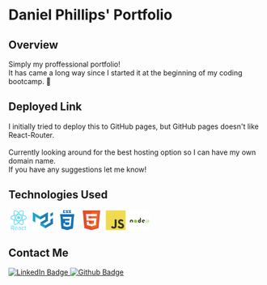 # Daniel Phillips' Portfolio

## Overview

Simply my proffessional portfolio! <br>
It has came a long way since I started it at the beginning of my coding bootcamp. :seedling:    

## Deployed Link
I initially tried to deploy this to GitHub pages, but GitHub pages doesn't like React-Router.<br>  
Currently looking around for the best hosting option so I can have my own domain name. <br>
If you have any suggestions let me know!

## Technologies Used
<div>
  <img src="https://github.com/devicons/devicon/blob/master/icons/react/react-original-wordmark.svg" title="React" alt="React" width="40" height="40"/>&nbsp;
  <img src="https://github.com/devicons/devicon/blob/master/icons/materialui/materialui-original.svg" title="Material UI" alt="Material UI" width="40" height="40"/>&nbsp;
  <img src="https://github.com/devicons/devicon/blob/master/icons/css3/css3-plain-wordmark.svg"  title="CSS3" alt="CSS" width="40" height="40"/>&nbsp;
  <img src="https://github.com/devicons/devicon/blob/master/icons/html5/html5-original.svg" title="HTML5" alt="HTML" width="40" height="40"/>&nbsp;
  <img src="https://github.com/devicons/devicon/blob/master/icons/javascript/javascript-original.svg" title="JavaScript" alt="JavaScript" width="40" height="40"/>&nbsp;
  <img src="https://github.com/devicons/devicon/blob/master/icons/nodejs/nodejs-original-wordmark.svg" title="NodeJS" alt="NodeJS" width="40" height="40"/>&nbsp;
</div>

## Contact Me
<a href="https://www.linkedin.com/in/daniel-g-phillips/">
    <img src="https://img.shields.io/badge/LinkedIn-blue?style=for-the-badge&logo=linkedin&logoColor=white" alt="LinkedIn Badge"/>
 </a>
 <a href="https://www.github.com/danielgphillips">
    <img src="https://img.shields.io/badge/github-purple?logo=github&logoColor=white&style=for-the-badge" alt="Github Badge"/>
 </a>

